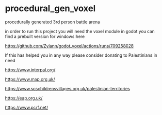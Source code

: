 # procedural_gen_voxel
procedurally generated 3rd person battle arena 

in order to run this project you will need the voxel module in godot you can find a prebuilt version for windows here 

https://github.com/Zylann/godot_voxel/actions/runs/709258028


If this has helped you in any way please consider donating to Palestinians in need 

https://www.interpal.org/

https://www.map.org.uk/

https://www.soschildrensvillages.org.uk/palestinian-territories

https://eap.org.uk/

https://www.pcrf.net/
